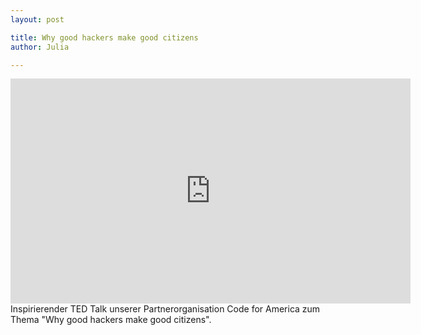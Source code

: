 ```yaml
---
layout: post

title: Why good hackers make good citizens
author: Julia

---
```


<iframe src="https://embed-ssl.ted.com/talks/catherine_bracy_why_good_hackers_make_good_citizens.html" width="640" height="360" frameborder="0" scrolling="no" webkitAllowFullScreen mozallowfullscreen allowFullScreen></iframe>  Inspirierender TED Talk unserer Partnerorganisation Code for America zum Thema "Why good hackers make good citizens".




